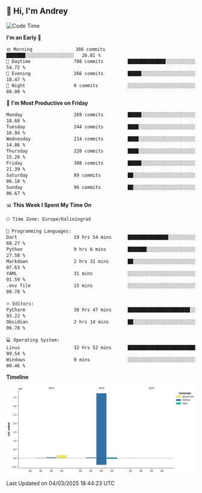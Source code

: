 ## 👋 Hi, I'm Andrey

<!--START_SECTION:waka-->
![Code Time](http://img.shields.io/badge/Code%20Time-817%20hrs%2051%20mins-blue)

**I'm an Early 🐤** 

```text
🌞 Morning                386 commits         ███████░░░░░░░░░░░░░░░░░░   26.81 % 
🌆 Daytime                788 commits         ██████████████░░░░░░░░░░░   54.72 % 
🌃 Evening                266 commits         █████░░░░░░░░░░░░░░░░░░░░   18.47 % 
🌙 Night                  0 commits           ░░░░░░░░░░░░░░░░░░░░░░░░░   00.00 % 
```
📅 **I'm Most Productive on Friday** 

```text
Monday                   269 commits         █████░░░░░░░░░░░░░░░░░░░░   18.68 % 
Tuesday                  244 commits         ████░░░░░░░░░░░░░░░░░░░░░   16.94 % 
Wednesday                214 commits         ████░░░░░░░░░░░░░░░░░░░░░   14.86 % 
Thursday                 220 commits         ████░░░░░░░░░░░░░░░░░░░░░   15.28 % 
Friday                   308 commits         █████░░░░░░░░░░░░░░░░░░░░   21.39 % 
Saturday                 89 commits          ██░░░░░░░░░░░░░░░░░░░░░░░   06.18 % 
Sunday                   96 commits          ██░░░░░░░░░░░░░░░░░░░░░░░   06.67 % 
```


📊 **This Week I Spent My Time On** 

```text
🕑︎ Time Zone: Europe/Kaliningrad

💬 Programming Languages: 
Dart                     19 hrs 54 mins      ███████████████░░░░░░░░░░   60.27 % 
Python                   9 hrs 6 mins        ███████░░░░░░░░░░░░░░░░░░   27.58 % 
Markdown                 2 hrs 31 mins       ██░░░░░░░░░░░░░░░░░░░░░░░   07.63 % 
YAML                     31 mins             ░░░░░░░░░░░░░░░░░░░░░░░░░   01.59 % 
.env file                15 mins             ░░░░░░░░░░░░░░░░░░░░░░░░░   00.78 % 

🔥 Editors: 
PyCharm                  30 hrs 47 mins      ███████████████████████░░   93.22 % 
Obsidian                 2 hrs 14 mins       ██░░░░░░░░░░░░░░░░░░░░░░░   06.78 % 

💻 Operating System: 
Linux                    32 hrs 52 mins      █████████████████████████   99.54 % 
Windows                  9 mins              ░░░░░░░░░░░░░░░░░░░░░░░░░   00.46 % 
```

**Timeline**

![Lines of Code chart](https://raw.githubusercontent.com/Mist3s/Mist3s/main/assets/bar_graph.png)


 Last Updated on 04/03/2025 18:44:23 UTC
<!--END_SECTION:waka-->


